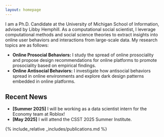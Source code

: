 ```yaml
---
layout: homepage
---
```


I am a Ph.D. Candidate at the University of Michigan School of Information, advised by Libby Hemphill. As a computational social scientist, I leverage computational methods and social science theories to extract insights into online user behaviors and interactions from large-scale data. My research topics are as follows:

- **Online Prosocial Behaviors:** I study the spread of online prosociality and propose design recommendations for online platforms to promote prosociality based on empirical findings.
- **Online Antisocial Behaviors:** I investigate how antisocial behaviors spread in online environments and explore dark design patterns embedded in online platforms.

## Recent News

- **[Summer 2025]** I will be working as a data scientist intern for the Economy team at Roblox!
- **[May 2025]** I will attend the CSST 2025 Summer Institute.

{% include_relative _includes/publications.md %}
